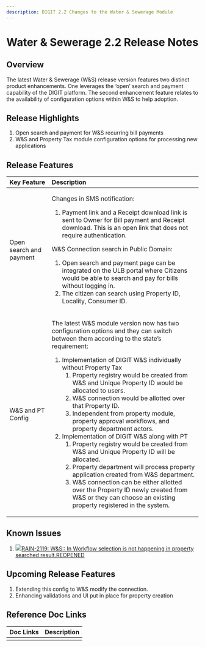 ```yaml
---
description: DIGIT 2.2 Changes to the Water & Sewerage Module
---
```


# Water & Sewerage 2.2 Release Notes

## Overview <a id="Overview"></a>

The latest Water & Sewerage \(W&S\) release version features two distinct product enhancements. One leverages the ‘open’ search and payment capability of the DIGIT platform. The second enhancement feature relates to the availability of configuration options within W&S to help adoption.

## Release Highlights <a id="Release-Highlights"></a>

1. Open search and payment for W&S recurring bill payments
2. W&S and Property Tax module configuration options for processing new applications

## Release Features <a id="Release-Features"></a>

<table>
  <thead>
    <tr>
      <th style="text-align:left"><b>Key Feature</b>
      </th>
      <th style="text-align:left"><b>Description</b>
      </th>
    </tr>
  </thead>
  <tbody>
    <tr>
      <td style="text-align:left">Open search and payment</td>
      <td style="text-align:left">
        <p>Changes in SMS notification:</p>
        <ol>
          <li>Payment link and a Receipt download link is sent to Owner for Bill payment
            and Receipt download. This is an open link that does not require authentication.</li>
        </ol>
        <p>W&amp;S Connection search in Public Domain:</p>
        <ol>
          <li>Open search and payment page can be integrated on the ULB portal where
            Citizens would be able to search and pay for bills without logging in.</li>
          <li>The citizen can search using Property ID, Locality, Consumer ID.</li>
        </ol>
      </td>
    </tr>
    <tr>
      <td style="text-align:left">W&amp;S and PT Config</td>
      <td style="text-align:left">
        <p>The latest W&amp;S module version now has two configuration options and
          they can switch between them according to the state&#x2019;s requirement:</p>
        <ol>
          <li>Implementation of DIGIT W&amp;S individually without Property Tax
            <ol>
              <li>Property registry would be created from W&amp;S and Unique Property ID
                would be allocated to users.</li>
              <li>W&amp;S connection would be allotted over that Property ID.</li>
              <li>Independent from property module, property approval workflows, and property
                department actors.</li>
            </ol>
          </li>
          <li>Implementation of DIGIT W&amp;S along with PT
            <ol>
              <li>Property registry would be created from W&amp;S and Unique Property ID
                will be allocated.</li>
              <li>Property department will process property application created from W&amp;S
                department.</li>
              <li>W&amp;S connection can be either allotted over the Property ID newly created
                from W&amp;S or they can choose an existing property registered in the
                system.</li>
            </ol>
          </li>
        </ol>
      </td>
    </tr>
  </tbody>
</table>

## Known Issues <a id="Known-Issues"></a>

1. [![](https://digit-discuss.atlassian.net/secure/viewavatar?size=medium&avatarId=10310&avatarType=issuetype)RAIN-2119: W&S:: In Workflow selection is not happening in property searched result.REOPENED](https://digit-discuss.atlassian.net/browse/RAIN-2119)

## Upcoming Release Features <a id="Upcoming-Release-Features"></a>

1. Extending this config to W&S modify the connection.
2. Enhancing validations and UI put in place for property creation

## Reference Doc Links <a id="Reference-Doc-Links"></a>

| **Doc Links** | **Description** |
| :--- | :--- |
|  |  |

